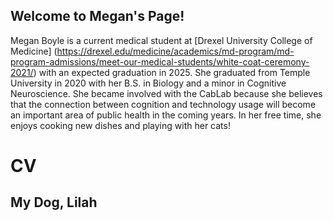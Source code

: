 ## Welcome to Megan's Page!
Megan Boyle is a current medical student at [Drexel University College of Medicine] (https://drexel.edu/medicine/academics/md-program/md-program-admissions/meet-our-medical-students/white-coat-ceremony-2021/) with an expected graduation in 2025. She graduated from Temple University in 2020 with her B.S. in Biology and a minor in Cognitive Neuroscience. She became involved with the CabLab because she believes that the connection between cognition and technology usage will become an important area of public health in the coming years. In her free time, she enjoys cooking new dishes and playing with her cats!

# CV
<object data="CVMBoyle.pdf" width="700" height="700" type='application/pdf'></object>

## My Dog, Lilah
<img src="IMG_0733.JPG" class="img-responsive" alt=""> </div>



